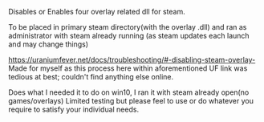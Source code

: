 Disables or Enables four overlay related dll for steam.

To be placed in primary steam directory(with the overlay .dll) and ran as administrator with steam already running
(as steam updates each launch and may change things)


https://uraniumfever.net/docs/troubleshooting/#-disabling-steam-overlay-                                                                                                                                                                                                       
Made for myself as this process here within aforementioned UF link was tedious at best; couldn't find anything else online.

Does what I needed it to do on win10, I ran it with steam already open(no games/overlays)
Limited testing but please feel to use or do whatever you require to satisfy your individual needs.
